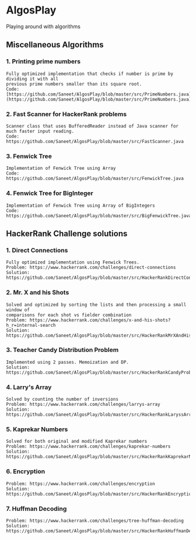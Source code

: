 # AlgosPlay
Playing around with algorithms

## Miscellaneous Algorithms

### 1. Printing prime numbers
```
Fully optimized implementation that checks if number is prime by dividing it with all
previous prime numbers smaller than its square root.
Code: [https://github.com/Saneet/AlgosPlay/blob/master/src/PrimeNumbers.java](https://github.com/Saneet/AlgosPlay/blob/master/src/PrimeNumbers.java)
```

### 2. Fast Scanner for HackerRank problems
```
Scanner class that uses BufferedReader instead of Java scanner for much faster input reading.
Code: https://github.com/Saneet/AlgosPlay/blob/master/src/FastScanner.java
```

### 3. Fenwick Tree
```
Implementation of Fenwick Tree using Array
Code: https://github.com/Saneet/AlgosPlay/blob/master/src/FenwickTree.java
```

### 4. Fenwick Tree for BigInteger
```
Implementation of Fenwick Tree using Array of BigIntegers
Code: https://github.com/Saneet/AlgosPlay/blob/master/src/BigFenwickTree.java
```

## HackerRank Challenge solutions

### 1. Direct Connections
```
Fully optimized implementation using Fenwick Trees.
Problem: https://www.hackerrank.com/challenges/direct-connections
Solution: https://github.com/Saneet/AlgosPlay/blob/master/src/HackerRankDirectConnections.java
```

### 2. Mr. X and his Shots
```
Solved and optimized by sorting the lists and then processing a small window of
comparisons for each shot vs fielder combination
Problem: https://www.hackerrank.com/challenges/x-and-his-shots?h_r=internal-search
Solution: https://github.com/Saneet/AlgosPlay/blob/master/src/HackerRankMrXAndHisShots.java
```

### 3. Teacher Candy Distribution Problem
```
Implemented using 2 passes. Memoization and DP.
Solution: https://github.com/Saneet/AlgosPlay/blob/master/src/HackerRankCandyProblem.java
```

### 4. Larry's Array
```
Solved by counting the number of inversions
Problem: https://www.hackerrank.com/challenges/larrys-array
Solution: https://github.com/Saneet/AlgosPlay/blob/master/src/HackerRankLaryssArray.java
```

### 5. Kaprekar Numbers
```
Solved for both original and modified Kaprekar numbers
Problem: https://www.hackerrank.com/challenges/kaprekar-numbers
Solution: https://github.com/Saneet/AlgosPlay/blob/master/src/HackerRankKaprekarNumbers.java
```

### 6. Encryption
```
Problem: https://www.hackerrank.com/challenges/encryption
Solution: https://github.com/Saneet/AlgosPlay/blob/master/src/HackerRankEncryption.java
```

### 7. Huffman Decoding
```
Problem: https://www.hackerrank.com/challenges/tree-huffman-decoding
Solution: https://github.com/Saneet/AlgosPlay/blob/master/src/HackerRankHuffmanDecode.java
```
